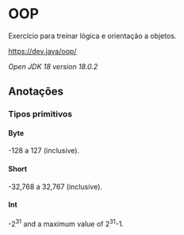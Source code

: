 # OOP
Exercício para treinar lógica e orientação a objetos.

<https://dev.java/oop/>

*Open JDK 18 version 18.0.2*

## Anotações
### Tipos primitivos
#### Byte
-128 a 127 (inclusive).
#### Short
-32,768 a 32,767 (inclusive).
#### Int
-2<sup>31</sup> and a maximum value of 2<sup>31</sup>-1.
